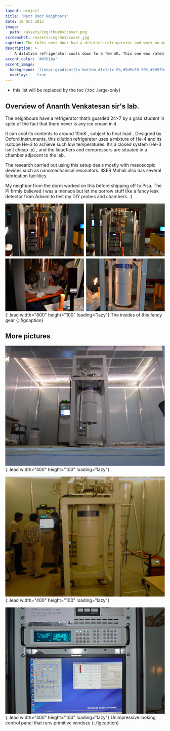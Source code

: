 ```yaml
---
layout: project
title: 'Next Door Neighbors'
date: 18 Oct 2013
image:  
  path: /assets/img/thumbs/cover.png
screenshot: /assets/img/he3/cover.jpg
caption: The folks next door had a dilution refrigerator and work on mesoscopic devices
description: >
    A dilution refrigerator cools down to a few mK. This one was rated to go down to 10mK
accent_color: '#4fb1ba'
accent_image:
  background: 'linear-gradient(to bottom,#1c1c1c 0%,#5d5e59 30%,#9d9f94 50%,#a4988e 70%,#984406 100%)'
  overlay:    true
---
```


* this list will be replaced by the toc
{:toc .large-only}

## Overview of Ananth Venkatesan sir's lab.

The neighbours have a refrigerator that’s guarded 24×7 by a grad student in spite of the fact that there never is any ice cream in it.

It can cool its contents to around 10mK , subject to heat load .
Designed by Oxford Instruments, this dilution refrigerator uses a mixture of He-4 and its isotope He-3 to achieve such low temperatures. It’s a closed system (He-3 isn’t cheap :p) , and the liquefiers and compressors are situated in a chamber adjacent to the lab.

The research carried out using this setup deals mostly with mesoscopic devices such as nanomechanical resonators. IISER Mohali also has several fabrication facilities.

My neighbor from the dorm worked on this before shipping off to Pisa. The PI firmly believed I was a menace but let me borrow stuff like a fancy leak detector from Adixen to test my DIY probes and chambers. :)

![Full-width image](/assets/img/he3/collage.jpg){:.lead width="800" height="100" loading="lazy"}
The insides of this fancy gear
{:.figcaption}


## More pictures

![Full-width image](/assets/img/he3/full.jpg){:.lead width="400" height="100" loading="lazy"}

![Full-width image](/assets/img/he3/scientists.jpg){:.lead width="400" height="100" loading="lazy"}

![Full-width image](/assets/img/he3/controls.jpg){:.lead width="400" height="100" loading="lazy"}
Unimpressive looking control panel that runs primitive windoze
{:.figcaption}
